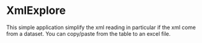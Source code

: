# XmlExplore
This simple application simplify the xml reading  in particular if the xml come from a dataset.  You can copy/paste from the table to an excel file.

